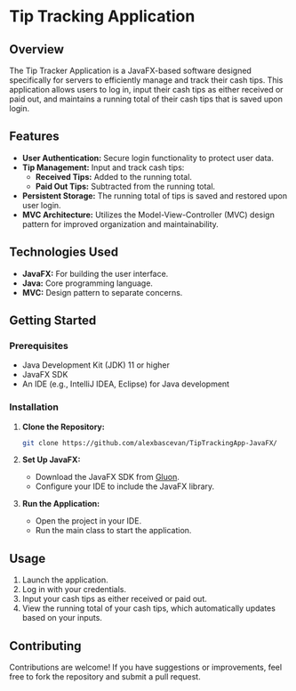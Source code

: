# Tip Tracking Application

## Overview

The Tip Tracker Application is a JavaFX-based software designed specifically for servers to efficiently manage and track their cash tips. This application allows users to log in, input their cash tips as either received or paid out, and maintains a running total of their cash tips that is saved upon login.

## Features

- **User Authentication:** Secure login functionality to protect user data.
- **Tip Management:** Input and track cash tips:
  - **Received Tips:** Added to the running total.
  - **Paid Out Tips:** Subtracted from the running total.
- **Persistent Storage:** The running total of tips is saved and restored upon user login.
- **MVC Architecture:** Utilizes the Model-View-Controller (MVC) design pattern for improved organization and maintainability.

## Technologies Used

- **JavaFX:** For building the user interface.
- **Java:** Core programming language.
- **MVC:** Design pattern to separate concerns.

## Getting Started

### Prerequisites

- Java Development Kit (JDK) 11 or higher
- JavaFX SDK
- An IDE (e.g., IntelliJ IDEA, Eclipse) for Java development

### Installation

1. **Clone the Repository:**
   ```bash
   git clone https://github.com/alexbascevan/TipTrackingApp-JavaFX/
   ```

2. **Set Up JavaFX:**
   - Download the JavaFX SDK from [Gluon](https://gluonhq.com/products/javafx/).
   - Configure your IDE to include the JavaFX library.

3. **Run the Application:**
   - Open the project in your IDE.
   - Run the main class to start the application.

## Usage

1. Launch the application.
2. Log in with your credentials.
3. Input your cash tips as either received or paid out.
4. View the running total of your cash tips, which automatically updates based on your inputs.

## Contributing

Contributions are welcome! If you have suggestions or improvements, feel free to fork the repository and submit a pull request.

